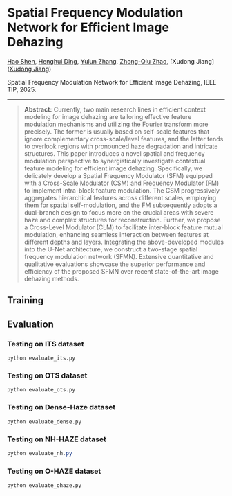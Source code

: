 # Spatial Frequency Modulation Network for Efficient Image Dehazing

[Hao Shen](https://www.haoshen.site/), [Henghui Ding](https://henghuiding.github.io/), [Yulun Zhang](https://yulunzhang.com/), [Zhong-Qiu Zhao](http://faculty.hfut.edu.cn/zzq123456/zh_CN/index.htm), [Xudong Jiang]([Xudong Jiang](https://personal.ntu.edu.sg/exdjiang/default.htm))

Spatial Frequency Modulation Network for Efficient Image Dehazing, IEEE TIP, 2025. 

<hr />

> **Abstract:** Currently, two main research lines in efficient context modeling for image dehazing are tailoring effective feature modulation mechanisms and utilizing the Fourier transform more precisely. The former is usually based on self-scale features that ignore complementary cross-scale/level features, and the latter tends to overlook regions with pronounced haze degradation and intricate structures. This paper introduces a novel spatial and frequency modulation perspective to synergistically investigate contextual feature modeling for efficient image dehazing. Specifically, we delicately develop a Spatial Frequency Modulator (SFM) equipped with a Cross-Scale Modulator (CSM) and Frequency Modulator (FM) to implement intra-block feature modulation. The CSM progressively aggregates hierarchical features across different scales, employing them for spatial self-modulation, and the FM subsequently adopts a dual-branch design to focus more on the crucial areas with severe haze and complex structures for reconstruction. Further, we propose a Cross-Level Modulator (CLM) to facilitate inter-block feature mutual modulation, enhancing seamless interaction between features at different depths and layers. Integrating the above-developed modules into the U-Net architecture, we construct a two-stage spatial frequency modulation network (SFMN). Extensive quantitative and qualitative evaluations showcase the superior performance and efficiency of the proposed SFMN over recent state-of-the-art image dehazing methods.

## Training
## Evaluation
### Testing on ITS dataset

```shell
python evaluate_its.py
```

### Testing on OTS dataset

```shell
python evaluate_ots.py
```

### Testing on Dense-Haze dataset

```shell
python evaluate_dense.py
```

### Testing on NH-HAZE dataset

```powershell
python evaluate_nh.py
```

### Testing on O-HAZE dataset

```shell
python evaluate_ohaze.py
```

